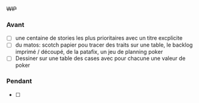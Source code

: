 ~~WIP~~

### Avant

- [ ] une centaine de stories les plus prioritaires avec un titre excplicite
- [ ] du matos: scotch papier pou tracer des traits sur une table, le backlog imprimé / découpé, de la patafix, un jeu de planning poker
- [ ] Dessiner sur une table des cases avec pour chacune une valeur de poker

### Pendant

- [ ] 